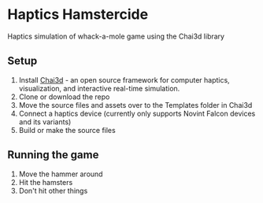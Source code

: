# Haptics Hamstercide
Haptics simulation of whack-a-mole game using the Chai3d library

## Setup
1) Install [Chai3d](https://www.chai3d.org/download/releases) - an open source framework for computer haptics, visualization, and interactive real-time simulation.  
2) Clone or download the repo
3) Move the source files and assets over to the Templates folder in Chai3d
4) Connect a haptics device (currently only supports Novint Falcon devices and its variants)
5) Build or make the source files

## Running the game
1) Move the hammer around
2) Hit the hamsters
3) Don't hit other things
